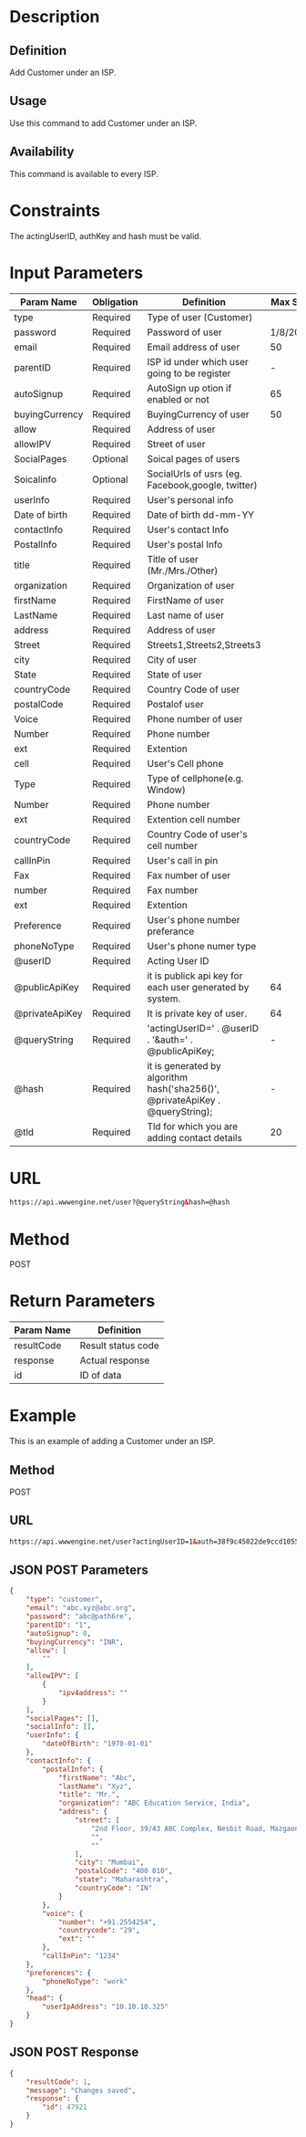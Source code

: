 Description
=============

Definition
------------
Add Customer under an ISP.

Usage
------------
Use this command to add Customer under an ISP.

Availability
-------------
This command is available to every ISP.

Constraints
=============

The actingUserID, authKey and hash must be valid.

Input Parameters
=================

| Param Name | Obligation | Definition | Max Size |
| ------------- | ------------- | ------------- | ------------- |
|	type	|	Required	|	Type of user (Customer)	|		|
|	password	|	Required	|	Password of user	|	1/8/2020	|
|	email	|	Required	|	Email address of user	|	50	|
|	parentID	|	Required	|	ISP id under which user going to be register	|	-	|
|	autoSignup	|	Required	|	AutoSign up otion if enabled or not	|	65	|
|	buyingCurrency	|	Required	|	BuyingCurrency of user	|	50	|
|	allow	|	Required	|	Address of user	|		|
|	allowIPV	|	Required	|	Street of user	|		|
|	SocialPages	|	Optional	|	Soical pages of users	|		|
|	Soicalinfo	|	Optional	|	SocialUrls of usrs (eg. Facebook,google, twitter)	|		|
|	userInfo	|	Required	|	User's personal info	|		|
|	Date of birth	|	Required	|	Date of birth dd-mm-YY	|		|
|	contactInfo	|	Required	|	User's contact Info	|		|
|	PostalInfo	|	Required	|	User's postal Info	|		|
|	title	|	Required	|	Title of user (Mr./Mrs./Other)	|		|
|	organization	|	Required	|	Organization of user	|		|
|	firstName	|	Required	|	FirstName of user	|		|
|	LastName	|	Required	|	Last name of user	|		|
|	address	|	Required	|	Address of user	|		|
|	Street	|	Required	|	Streets1,Streets2,Streets3	|		|
|	city	|	Required	|	City of user	|		|
|	State	|	Required	|	State of user	|		|
|	countryCode	|	Required	|	Country Code of user	|		|
|	postalCode	|	Required	|	Postalof user	|		|
|	Voice	|	Required	|	Phone number of user	|		|
|	Number	|	Required	|	Phone number	|		|
|	ext	|	Required	|	Extention	|		|
|	cell	|	Required	|	User's Cell phone	|		|
|	Type	|	Required	|	Type of cellphone(e.g. Window)	|		|
|	Number	|	Required	|	Phone number	|		|
|	ext	|	Required	|	Extention cell number	|		|
|	countryCode	|	Required	|	Country Code of user's cell number	|		|
|	callInPin	|	Required	|	User's call in pin	|		|
|	Fax	|	Required	|	Fax number of user	|		|
|	number	|	Required	|	Fax number	|		|
|	ext	|	Required	|	Extention	|		|
|	Preference	|	Required	|	User's phone number preferance	|		|
|	phoneNoType	|	Required	|	User's phone numer type	|		|
|	@userID	|	Required	|	Acting User ID	|		|
|	@publicApiKey	|	Required	|	it is publick api key for each user generated by system.	|	64	|
|	@privateApiKey	|	Required	|	 It is private key of user.	|	64	|
|	@queryString	|	Required	|	'actingUserID=' . @userID . '&auth=' . @publicApiKey;	|	-	|
|	@hash	|	Required	|	it is  generated by algorithm hash('sha256()', @privateApiKey .  @queryString);	|	-	|
|	@tld	|	Required	|	Tld for which you are adding contact details	|	20	|

URL
===========
```html
https://api.wwwengine.net/user?@queryString&hash=@hash
```
Method
========
POST

Return Parameters
=================
| Param Name| Definition |
| ------------- | ------------- |
| resultCode | Result status code |
| response | Actual response |
| id | ID of data |

Example
=========

This is an example of adding a Customer under an ISP.

Method
----------

POST

URL
----------

````html
https://api.wwwengine.net/user?actingUserID=1&auth=38f9c45022de9ccd105545423b77e950af7dbc5eb31660d6bf1160431513f5ae&hash=1ca9b5502935824ea5674e3d8f69663e3dcd077fab85b3810aadcf2ae3fda5d7
````
JSON POST Parameters
--------------------

````json
{
    "type": "customer",
    "email": "abc.xyz@abc.org",
    "password": "abc@path6re",
    "parentID": "1",
    "autoSignup": 0,
    "buyingCurrency": "INR",
    "allow": [
        ""
    ],
    "allowIPV": [
        {
            "ipv4address": ""
        }
    ],
    "socialPages": [],
    "socialInfo": [],
    "userInfo": {
        "dateOfBirth": "1970-01-01"
    },
    "contactInfo": {
        "postalInfo": {
            "firstName": "Abc",
            "lastName": "Xyz",
            "title": "Mr.",
            "organization": "ABC Education Service, India",
            "address": {
                "street": [
                    "2nd Floor, 39/43 ABC Complex, Nesbit Road, Mazgaon",
                    "",
                    ""
                ],
                "city": "Mumbai",
                "postalCode": "400 010",
                "state": "Maharashtra",
                "countryCode": "IN"
            }
        },
        "voice": {
            "number": "+91.2554254",
            "countrycode": "29",
            "ext": ""
        },
        "callInPin": "1234"
    },
    "preferences": {
        "phoneNoType": "work"
    },
    "head": {
        "userIpAddress": "10.10.10.325"
    }
}
````

JSON POST Response
-----------

````json
{
    "resultCode": 1,
    "message": "Changes saved",
    "response": {
        "id": 47921
    }
}
````
